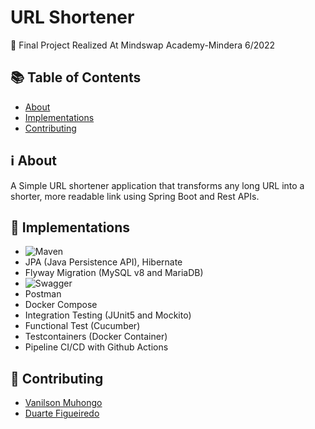 # URL Shortener

🔗 Final Project Realized At Mindswap Academy-Mindera 6/2022

## 📚 Table of Contents
- [About](#about)
- [Implementations](#implementations)
- [Contributing](#contributing)

## ℹ️ About
A Simple URL shortener application that transforms any long URL into a shorter, more readable link using Spring Boot and Rest APIs.

## 🚀 Implementations
- ![Maven](https://img.shields.io/badge/Maven-3.6.2-blue?style=for-the-badge)
- JPA (Java Persistence API), Hibernate
- Flyway Migration (MySQL v8 and MariaDB)
- ![Swagger](https://img.shields.io/badge/Swagger-OpenAPI-brightgreen?style=for-the-badge)
- Postman
- Docker Compose
- Integration Testing (JUnit5 and Mockito)
- Functional Test (Cucumber)
- Testcontainers (Docker Container)
- Pipeline CI/CD with Github Actions

## 🤝 Contributing
- [Vanilson Muhongo](https://www.github.com/edsonwade)
- [Duarte Figueiredo](https://www.github.com/Duarte-Figueiredo)
